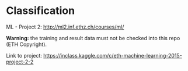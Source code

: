# Classification
ML - Project 2: <http://ml2.inf.ethz.ch/courses/ml/>

**Warning:** the training and result data must not be checked into this repo (ETH Copyright).

Link to project: <https://inclass.kaggle.com/c/eth-machine-learning-2015-project-2-2>
